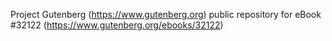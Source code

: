 Project Gutenberg (https://www.gutenberg.org) public repository for eBook #32122 (https://www.gutenberg.org/ebooks/32122)
